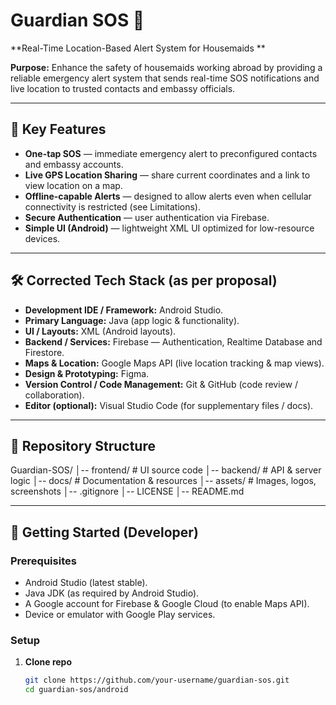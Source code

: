 # Guardian SOS 🚨
**Real-Time Location-Based Alert System for Housemaids **

**Purpose:** Enhance the safety of housemaids working abroad by providing a reliable emergency alert system that sends real-time SOS notifications and live location to trusted contacts and embassy officials.  

---

## 🌟 Key Features
- **One-tap SOS** — immediate emergency alert to preconfigured contacts and embassy accounts.  
- **Live GPS Location Sharing** — share current coordinates and a link to view location on a map.  
- **Offline-capable Alerts** — designed to allow alerts even when cellular connectivity is restricted (see Limitations).  
- **Secure Authentication** — user authentication via Firebase.  
- **Simple UI (Android)** — lightweight XML UI optimized for low-resource devices.    

---

## 🛠️ Corrected Tech Stack (as per proposal)
- **Development IDE / Framework:** Android Studio.  
- **Primary Language:** Java (app logic & functionality).  
- **UI / Layouts:** XML (Android layouts).  
- **Backend / Services:** Firebase — Authentication, Realtime Database and Firestore.  
- **Maps & Location:** Google Maps API (live location tracking & map views).  
- **Design & Prototyping:** Figma.  
- **Version Control / Code Management:** Git & GitHub (code review / collaboration).  
- **Editor (optional):** Visual Studio Code (for supplementary files / docs).  

---

## 📂 Repository Structure

Guardian-SOS/
│-- frontend/        # UI source code
│-- backend/         # API & server logic
│-- docs/            # Documentation & resources
│-- assets/          # Images, logos, screenshots
│-- .gitignore
│-- LICENSE
│-- README.md


---

## 🚀 Getting Started (Developer)
### Prerequisites
- Android Studio (latest stable).  
- Java JDK (as required by Android Studio).  
- A Google account for Firebase & Google Cloud (to enable Maps API).  
- Device or emulator with Google Play services.

### Setup
1. **Clone repo**
   ```bash
   git clone https://github.com/your-username/guardian-sos.git
   cd guardian-sos/android


